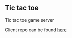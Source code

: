 ## Tic tac toe

Tic tac toe game server

Client repo can be found [here](https://github.com/HugoFitas/tic-tac-toe-frontend)
